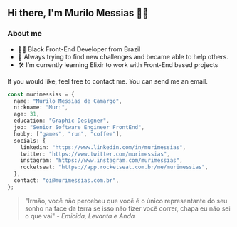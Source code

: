 ## Hi there, I'm Murilo Messias 👋🏾

### About me

- ✊🏾 Black Front-End Developer from Brazil
- 🏅 Always trying to find new challenges and became able to help others.
- 🛠️ I’m currently learning Elixir to work with Front-End based projects

If you would like, feel free to contact me. You can send me an email.

```ts
const murimessias = {
  name: "Murilo Messias de Camargo",
  nickname: "Muri",
  age: 31,
  education: "Graphic Designer",
  job: "Senior Software Engineer FrontEnd",
  hobby: ["games", "run", "coffee"],
  socials: {
    linkedin: "https://www.linkedin.com/in/murimessias",
    twitter: "https://www.twitter.com/murimessias",
    instagram: "https://www.instagram.com/murimessias",
    rocketseat: "https://app.rocketseat.com.br/me/murimessias",
  },
  contact: "oi@murimessias.com.br",
};
```

> "Irmão, você não percebeu que você é o único representante do seu sonho na face da terra se isso não fizer você correr, chapa eu não sei o que vai" - _Emicida, Levanta e Anda_
